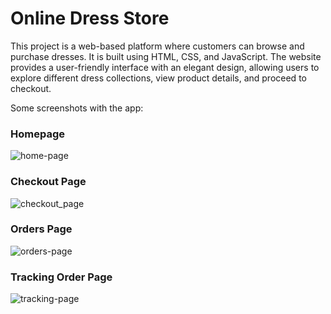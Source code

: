 # Online Dress Store

This project is a web-based platform where customers can browse and purchase dresses. It is built using HTML, CSS, and JavaScript. 
The website provides a user-friendly interface with an elegant design, allowing users to explore different dress collections, view product details, and proceed to checkout.

Some screenshots with the app:

### Homepage
![home-page](https://github.com/user-attachments/assets/cd07279b-10c8-4fe8-99df-65e3ac96be5c)


### Checkout Page
![checkout_page](https://github.com/user-attachments/assets/65178880-a98c-4108-80eb-d50ff63b83c4)


### Orders Page
![orders-page](https://github.com/user-attachments/assets/5901cff9-0c38-4c98-9a70-4814c0fc4ab5)


### Tracking Order Page
![tracking-page](https://github.com/user-attachments/assets/a80ff408-aa11-4bb7-84a8-3c82dd33e0b5)

